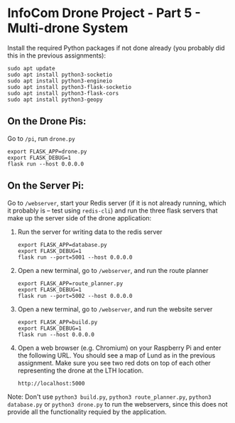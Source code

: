 # InfoCom Drone Project - Part 5 - Multi-drone System
Install the required Python packages if not done already (you probably did this in the previous assignments):
```
sudo apt update
sudo apt install python3-socketio
sudo apt install python3-engineio
sudo apt install python3-flask-socketio
sudo apt install python3-flask-cors
sudo apt install python3-geopy
```

## On the Drone Pis:

Go to `/pi`, run `drone.py`
```
export FLASK_APP=drone.py
export FLASK_DEBUG=1
flask run --host 0.0.0.0
```

## On the Server Pi:
Go to `/webserver`, start your Redis server (if it is not already running, which it probably is – test using `redis-cli`) and run the three flask servers that make up the server side of the drone application:

1. Run the server for writing data to the redis server
    ```
    export FLASK_APP=database.py
    export FLASK_DEBUG=1
    flask run --port=5001 --host 0.0.0.0
    ```
2. Open a new terminal, go to `/webserver`, and run the route planner
    ```
    export FLASK_APP=route_planner.py
    export FLASK_DEBUG=1
    flask run --port=5002 --host 0.0.0.0
    ```

3. Open a new terminal, go to `/webserver`,  and run the website server
    ```
    export FLASK_APP=build.py
    export FLASK_DEBUG=1
    flask run --host 0.0.0.0
    ```

4.  Open a web browser (e.g. Chromium) on your Raspberry Pi and enter the following URL. You should see a map of Lund as in the previous assignment. Make sure you see two red dots on top of each other representing the drone at the LTH location.

    ```
    http://localhost:5000
    ```

Note: Don't use `python3 build.py`, `python3 route_planner.py`, `python3 database.py` or `python3 drone.py` to run the webservers, since this does not provide all the functionality requied by the application.


